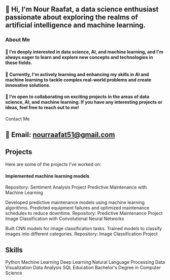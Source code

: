 ## 👋 Hi, I'm Nour Raafat, a data science enthusiast passionate about exploring the realms of artificial intelligence and machine learning.

### About Me
#### 👀 I'm deeply interested in data science, AI, and machine learning, and I'm always eager to learn and explore new concepts and technologies in these fields.
#### 🌱 Currently, I'm actively learning and enhancing my skills in AI and machine learning to tackle complex real-world problems and create innovative solutions.
#### 💼 I'm open to collaborating on exciting projects in the areas of data science, AI, and machine learning. If you have any interesting projects or ideas, feel free to reach out to me!
Contact Me
## 📧 Email: nourraafat51@gmail.com

## Projects
Here are some of the projects I've worked on:



#### Implemented machine learning models  
Repository: Sentiment Analysis Project
Predictive Maintenance with Machine Learning

Developed predictive maintenance models using machine learning algorithms.
Predicted equipment failures and optimized maintenance schedules to reduce downtime.
Repository: Predictive Maintenance Project
Image Classification with Convolutional Neural Networks

Built CNN models for image classification tasks.
Trained models to classify images into different categories.
Repository: Image Classification Project

## Skills
Python
Machine Learning
Deep Learning
Natural Language Processing
Data Visualization
Data Analysis
SQL
Education
Bachelor's Degree in Computer Science
